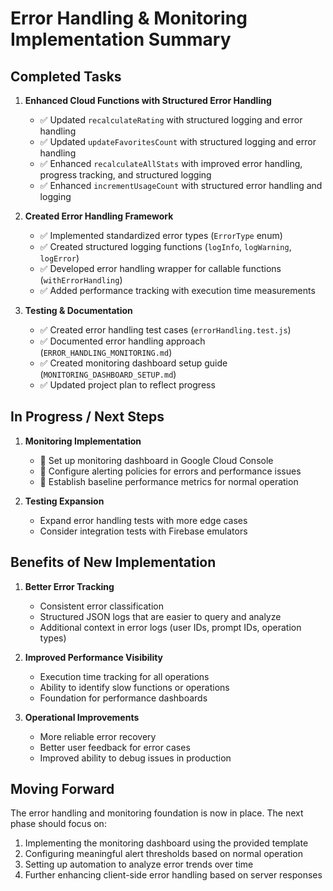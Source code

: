 # Error Handling & Monitoring Implementation Summary

## Completed Tasks

1. **Enhanced Cloud Functions with Structured Error Handling**

   - ✅ Updated `recalculateRating` with structured logging and error handling
   - ✅ Updated `updateFavoritesCount` with structured logging and error handling
   - ✅ Enhanced `recalculateAllStats` with improved error handling, progress tracking, and structured logging
   - ✅ Enhanced `incrementUsageCount` with structured error handling and logging

2. **Created Error Handling Framework**

   - ✅ Implemented standardized error types (`ErrorType` enum)
   - ✅ Created structured logging functions (`logInfo`, `logWarning`, `logError`)
   - ✅ Developed error handling wrapper for callable functions (`withErrorHandling`)
   - ✅ Added performance tracking with execution time measurements

3. **Testing & Documentation**
   - ✅ Created error handling test cases (`errorHandling.test.js`)
   - ✅ Documented error handling approach (`ERROR_HANDLING_MONITORING.md`)
   - ✅ Created monitoring dashboard setup guide (`MONITORING_DASHBOARD_SETUP.md`)
   - ✅ Updated project plan to reflect progress

## In Progress / Next Steps

1. **Monitoring Implementation**

   - 🚧 Set up monitoring dashboard in Google Cloud Console
   - 🚧 Configure alerting policies for errors and performance issues
   - 🚧 Establish baseline performance metrics for normal operation

2. **Testing Expansion**
   - Expand error handling tests with more edge cases
   - Consider integration tests with Firebase emulators

## Benefits of New Implementation

1. **Better Error Tracking**

   - Consistent error classification
   - Structured JSON logs that are easier to query and analyze
   - Additional context in error logs (user IDs, prompt IDs, operation types)

2. **Improved Performance Visibility**

   - Execution time tracking for all operations
   - Ability to identify slow functions or operations
   - Foundation for performance dashboards

3. **Operational Improvements**
   - More reliable error recovery
   - Better user feedback for error cases
   - Improved ability to debug issues in production

## Moving Forward

The error handling and monitoring foundation is now in place. The next phase should focus on:

1. Implementing the monitoring dashboard using the provided template
2. Configuring meaningful alert thresholds based on normal operation
3. Setting up automation to analyze error trends over time
4. Further enhancing client-side error handling based on server responses
